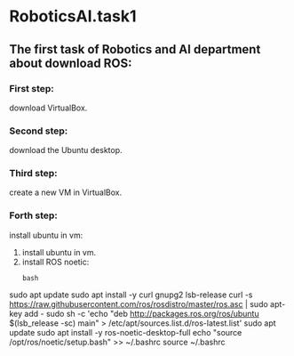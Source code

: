 # RoboticsAI.task1

## The first task of Robotics and AI department about download ROS:

### First step: 

download VirtualBox.

### Second step:

download the Ubuntu desktop.

### Third step:

create a new VM in VirtualBox.

### Forth step:

install ubuntu in vm:

1. install ubuntu in vm.
2. install ROS noetic:
   ```
   bash
sudo apt update
sudo apt install -y curl gnupg2 lsb-release
curl -s https://raw.githubusercontent.com/ros/rosdistro/master/ros.asc | sudo apt-key add -
sudo sh -c 'echo "deb http://packages.ros.org/ros/ubuntu $(lsb_release -sc) main" > /etc/apt/sources.list.d/ros-latest.list'
sudo apt update
sudo apt install -y ros-noetic-desktop-full
echo "source /opt/ros/noetic/setup.bash" >> ~/.bashrc
source ~/.bashrc
   ```
